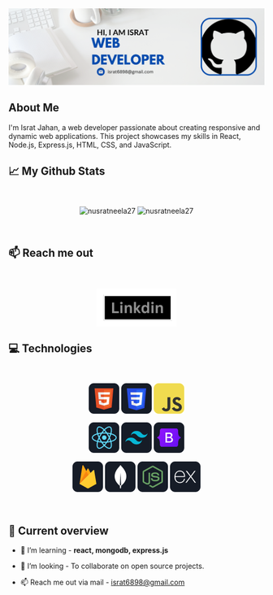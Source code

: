 

<img src="https://github.com/Isratjahan6898/isratjahan6898/blob/main/Images/Icons/banner%20(2).png" alt="banner"/>


## About Me

I'm Israt Jahan, a web developer passionate about creating responsive and dynamic web applications. This project showcases my skills in React, Node.js, Express.js, HTML, CSS, and JavaScript.


## :chart_with_upwards_trend: My Github Stats

<br/>

<p align="center">
<img  src="https://github-readme-stats.vercel.app/api/top-langs?username=nusratneela27&show_icons=true&locale=en&layout=compact&theme=synthwave&hide_border=true&background=0D1117" alt="nusratneela27" />
<img  src="https://github-readme-streak-stats.herokuapp.com/?user=nusratneela27&theme=synthwave&hide_border=true&background=0D1117&stroke=0D1117" alt="nusratneela27" />
</p>
<br/>

## :mailbox: Reach me out

<br/>

<p align="center">
<a href="https://www.linkedin.com/in/israt-jahan-9a68b923a/" target="blank">
<img align="center" src="https://github.com/Isratjahan6898/isratjahan6898/blob/main/Images/Icons/linkdin.png" alt="https://www.linkedin.com/in/israt-jahan-9a68b923a/" height="75" />
</a>

</br>

## :computer: Technologies

<br>
<p align="center"> 
<img src="https://github.com/Isratjahan6898/isratjahan6898/blob/main/Images/Icons/HTML.png"/>
<img src="https://github.com/Isratjahan6898/isratjahan6898/blob/main/Images/Icons/css.png"/>
<img src="https://github.com/Isratjahan6898/isratjahan6898/blob/main/Images/Icons/JavaScript.png"/>

</p>

<p align="center"> 
<img src="https://github.com/Isratjahan6898/isratjahan6898/blob/main/Images/Icons/react.png"/>

<img src="https://github.com/Isratjahan6898/isratjahan6898/blob/main/Images/Icons/tailwind.png"/>
<img src="https://github.com/Isratjahan6898/isratjahan6898/blob/main/Images/Icons/Bootsrap.png"/>
</p>

<p align="center"> 
<img src="https://github.com/Isratjahan6898/isratjahan6898/blob/main/Images/Icons/firebase.png"/>
<img src="https://github.com/Isratjahan6898/isratjahan6898/blob/main/Images/Icons/mongo.png"/>
<img src="https://github.com/Isratjahan6898/isratjahan6898/blob/main/Images/Icons/node.png"/>
<img src="https://github.com/Isratjahan6898/isratjahan6898/blob/main/Images/Icons/express.png"/>
</p>

<br/>

## :eyes: Current overview

- 🌱 I’m learning - **react, mongodb, express.js**

- 👯 I’m looking - To collaborate on open source projects.



- 📫 Reach me out via mail - israt6898@gmail.com